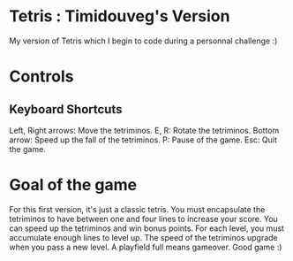 # Tetris : Timidouveg's Version
My version of Tetris which I begin to code during a personnal challenge :)

# Controls
## Keyboard Shortcuts
Left, Right arrows:        Move the tetriminos.
E, R:                      Rotate the tetriminos.
Bottom arrow:              Speed up the fall of the tetriminos.
P:                         Pause of the game.
Esc:                       Quit the game.
 
# Goal of the game
For this first version, it's just a classic tetris. You must encapsulate the tetriminos to have between one and four lines to increase your score. You can speed up the tetriminos and win bonus points. For each level, you must accumulate enough lines to level up. The speed of the tetriminos upgrade when you pass a new level. A playfield full means gameover.
Good game :)